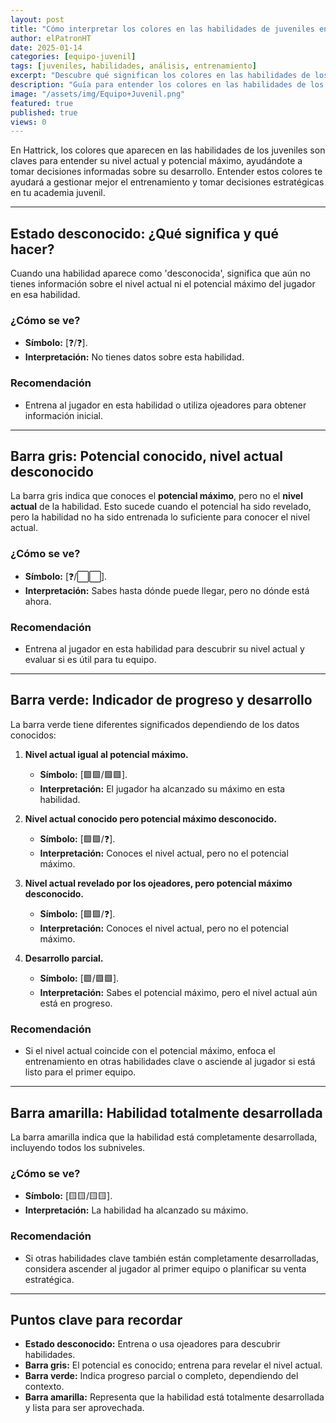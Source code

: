 ```yaml
---
layout: post
title: "Cómo interpretar los colores en las habilidades de juveniles en Hattrick"
author: elPatronHT
date: 2025-01-14
categories: [equipo-juvenil]
tags: [juveniles, habilidades, análisis, entrenamiento]
excerpt: "Descubre qué significan los colores en las habilidades de los juveniles y cómo usarlos para mejorar su desarrollo en Hattrick."
description: "Guía para entender los colores en las habilidades de los juveniles en Hattrick. Aprende cómo utilizarlos estratégicamente para entrenar mejor a tus jugadores."
image: "/assets/img/Equipo+Juvenil.png"
featured: true
published: true
views: 0
---
```


En Hattrick, los colores que aparecen en las habilidades de los juveniles son claves para entender su nivel actual y potencial máximo, ayudándote a tomar decisiones informadas sobre su desarrollo. Entender estos colores te ayudará a gestionar mejor el entrenamiento y tomar decisiones estratégicas en tu academia juvenil.

---

## Estado desconocido: ¿Qué significa y qué hacer?

Cuando una habilidad aparece como 'desconocida', significa que aún no tienes información sobre el nivel actual ni el potencial máximo del jugador en esa habilidad.

### ¿Cómo se ve?

- **Símbolo:** [❓/❓].
- **Interpretación:** No tienes datos sobre esta habilidad.

### Recomendación

- Entrena al jugador en esta habilidad o utiliza ojeadores para obtener información inicial.

---

## Barra gris: Potencial conocido, nivel actual desconocido

La barra gris indica que conoces el **potencial máximo**, pero no el **nivel actual** de la habilidad. Esto sucede cuando el potencial ha sido revelado, pero la habilidad no ha sido entrenada lo suficiente para conocer el nivel actual.

### ¿Cómo se ve?

- **Símbolo:** [❓/⬜⬜].
- **Interpretación:** Sabes hasta dónde puede llegar, pero no dónde está ahora.

### Recomendación

- Entrena al jugador en esta habilidad para descubrir su nivel actual y evaluar si es útil para tu equipo.

---

## Barra verde: Indicador de progreso y desarrollo

La barra verde tiene diferentes significados dependiendo de los datos conocidos:

1. **Nivel actual igual al potencial máximo.**

   - **Símbolo:** [🟩🟩/🟩🟩].
   - **Interpretación:** El jugador ha alcanzado su máximo en esta habilidad.

2. **Nivel actual conocido pero potencial máximo desconocido.**

   - **Símbolo:** [🟩🟩/❓].
   - **Interpretación:** Conoces el nivel actual, pero no el potencial máximo.

3. **Nivel actual revelado por los ojeadores, pero potencial máximo desconocido.**

   - **Símbolo:** [🟩🟩/❓].
   - **Interpretación:** Conoces el nivel actual, pero no el potencial máximo.

4. **Desarrollo parcial.**
   - **Símbolo:** [🟩/🟩🟩].
   - **Interpretación:** Sabes el potencial máximo, pero el nivel actual aún está en progreso.

### Recomendación

- Si el nivel actual coincide con el potencial máximo, enfoca el entrenamiento en otras habilidades clave o asciende al jugador si está listo para el primer equipo.

---

## Barra amarilla: Habilidad totalmente desarrollada

La barra amarilla indica que la habilidad está completamente desarrollada, incluyendo todos los subniveles.

### ¿Cómo se ve?

- **Símbolo:** [🟨🟨/🟨🟨].
- **Interpretación:** La habilidad ha alcanzado su máximo.

### Recomendación

- Si otras habilidades clave también están completamente desarrolladas, considera ascender al jugador al primer equipo o planificar su venta estratégica.

---

## Puntos clave para recordar

- **Estado desconocido:** Entrena o usa ojeadores para descubrir habilidades.
- **Barra gris:** El potencial es conocido; entrena para revelar el nivel actual.
- **Barra verde:** Indica progreso parcial o completo, dependiendo del contexto.
- **Barra amarilla:** Representa que la habilidad está totalmente desarrollada y lista para ser aprovechada.
